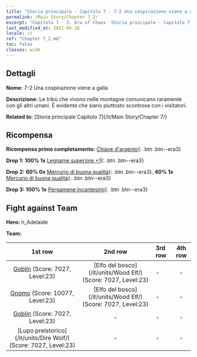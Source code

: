 ```yaml
---
title: "Storia principale - Capitolo 7 - 7-2 Una cospirazione viene a galla"
permalink: /Main Story/Chapter 7_2/
excerpt: "Capitolo 7 - 2. Era of Chaos  Storia principale - Capitolo 7_2. 7-2 Una cospirazione viene a galla"
last_modified_at: 2021-05-18
locale: it
ref: "Chapter 7_2.md"
toc: false
classes: wide
---
```


## Dettagli

 **Nome:** 7-2 Una cospirazione viene a galla

 **Descrizione:** Le tribù che vivono nelle montagne comunicano raramente con gli altri umani. È evidente che siano piuttosto scontrose con i visitatori.

 **Related to:** [Storia principale Capitolo 7](/it/Main Story/Chapter 7/)

## Ricompensa

 **Ricompensa primo completamento:** [Chiave d'argento](/ItemsIT/con_693/){: .btn .btn--era3}

 **Drop 1:** **100% 1x** [Legname superiore +1](/ItemsIT/mat_20/){: .btn .btn--era3}

 **Drop 2:** **60% 0x** [Mercurio di buona qualità](/ItemsIT/mat_14/){: .btn .btn--era3}, **40% 1x** [Mercurio di buona qualità](/ItemsIT/mat_14/){: .btn .btn--era3}

 **Drop 3:** **100% 1x** [Pergamene incantesimi](/ItemsIT/con_694/){: .btn .btn--era3}


## Fight against Team
 **Hero:** h_Adelaide

 **Team:**


  | 1st row | 2nd row | 3rd row | 4th row |
  |:----:|:----:|:----|:----:|
  | [Goblin](/it/units/Goblin/) (Score: 7027, Level:23)  | [Elfo del bosco](/it/units/Wood Elf/) (Score: 7027, Level:23)  | - | - |
  | [Gnomo](/it/units/Dwarf/) (Score: 10077, Level:23)  | [Elfo del bosco](/it/units/Wood Elf/) (Score: 7027, Level:23)  | - | - |
  | [Goblin](/it/units/Goblin/) (Score: 7027, Level:23)  | - | - | - |
  | [Lupo preistorico](/it/units/Dire Wolf/) (Score: 7027, Level:23)  | - | - | - |


